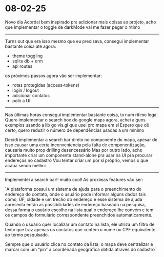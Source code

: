 # 08-02-25

Novo dia
Acordei bem inspirado pra adicionar mais coisas ao projeto, acho que implementar o toggle de darkMode vai me fazer pegar o rítimo

---
Turns out que era isso mesmo que eu precisava, consegui implementar bastante coisa até agora:

- theme toggling
- sqlite db + orm
- api routes

os próximos passos agora vão ser implementar:

- rotas protegidas (access-tokens)
- login / logout
- adicionar contatos
- polir a UI

---

Nas últimas horas consegui implementar bastante coisa, to num rítimo legal
Quero implementar o search box do google maps agora, achei alguns exemplos usando a lib go vis.gl que usei pro mapa em sí
Espero que dê certo, quero reduzir o número de dependências usadas a um mínimo

Decidi implementar a search bar direto no componente do mapa, apesar de isso causar uma certa inconveniencia pela falta de componentização, causaria muito prop drilling desencessário
Mas por outro lado, acho importante criar um componente stand-alone pra usar na UI pra procurar endereços no cadastro
Vou tentar criar um por sí próprio, vemos o que acaba sendo melhor

---
Implementei a search bar!! muito cool!
As proximas features vão ser:

`A plataforma possui um sistema de ajuda para o preenchimento do endereço do contato, onde o
usuário pode informar alguns dados tais como, UF, cidade e um trecho do endereço e esse sistema
de ajuda apresenta então as possibilidades de endereço baseado na pesquisa, dessa forma o
usuário escolhe na lista qual o endereço lhe convém e tem os campos do formulário
correspondente preenchidos automaticamente.

Quando o usuário quer localizar um contato na lista, ele utiliza um filtro de texto que traz apenas os
contatos que contém o nome ou CPF equivalente ao termo pesquisado.

Sempre que o usuário clica no contato da lista, o mapa deve centralizar e marcar com um “pin” a
coordenada geográfica obtida através do cadastro`

